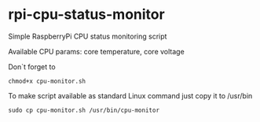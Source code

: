 # rpi-cpu-status-monitor
Simple RaspberryPi CPU status monitoring script

Available CPU params: core temperature, core voltage

Don`t forget to 
```
chmod+x cpu-monitor.sh
````
To make script available as standard Linux command just copy it to /usr/bin
```
sudo cp cpu-monitor.sh /usr/bin/cpu-monitor
```
